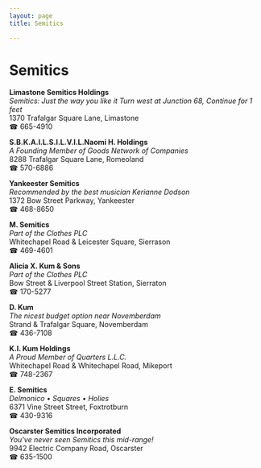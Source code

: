 ```yaml
---
layout: page 
title: Semitics

---
```



# Semitics


 **Limastone Semitics Holdings**  
_Semitics: Just the way you like it 
Turn west at Junction 68, Continue for 1 feet_  
1370 Trafalgar Square Lane, Limastone  
☎ 665-4910

**S.B.K.A.I.L.S.I.L.V.I.L.Naomi H. Holdings**  
_A Founding Member of Goods Network of Companies_  
8288 Trafalgar Square Lane, Romeoland  
☎ 570-6886

**Yankeester Semitics**  
_Recommended by the best musician Kerianne Dodson_  
1372 Bow Street Parkway, Yankeester  
☎ 468-8650

**M. Semitics**  
_Part of the Clothes PLC_  
Whitechapel Road & Leicester Square, Sierrason  
☎ 469-4601

**Alicia X. Kum & Sons**  
_Part of the Clothes PLC_  
Bow Street & Liverpool Street Station, Sierraton  
☎ 170-5277

**D. Kum**  
_The nicest budget option near Novemberdam_  
Strand & Trafalgar Square, Novemberdam  
☎ 436-7108

**K.I. Kum Holdings**  
_A Proud Member of Quarters L.L.C._  
Whitechapel Road & Whitechapel Road, Mikeport  
☎ 748-2367

**E. Semitics**  
_Delmonico • Squares • Holies_  
6371 Vine Street Street, Foxtrotburn  
☎ 430-9316

**Oscarster Semitics Incorporated**  
_You've never seen Semitics this mid-range!_  
9942 Electric Company Road, Oscarster  
☎ 635-1500


